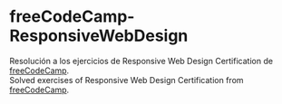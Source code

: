 # freeCodeCamp-ResponsiveWebDesign
Resolución a los ejercicios de Responsive Web Design Certification de [freeCodeCamp](https://www.freecodecamp.org/learn/responsive-web-design). </br>
Solved exercises of Responsive Web Design Certification from [freeCodeCamp](https://www.freecodecamp.org/learn/responsive-web-design).
